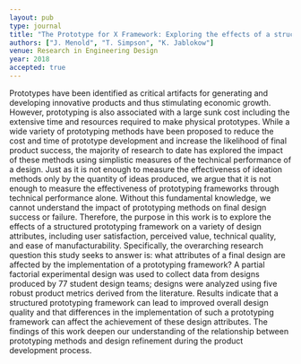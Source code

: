 ```yaml
---
layout: pub
type: journal
title: "The Prototype for X Framework: Exploring the effects of a structured prototyping framework on functional prototypes"
authors: ["J. Menold", "T. Simpson", "K. Jablokow"]
venue: Research in Engineering Design
year: 2018
accepted: true
---
```

Prototypes have been identified as critical artifacts for generating and developing innovative products and thus stimulating economic growth. However, prototyping is also associated with a large sunk cost including the extensive time and resources required to make physical prototypes. While a wide variety of prototyping methods have been proposed to reduce the cost and time of prototype development and increase the likelihood of final product success, the majority of research to date has explored the impact of these methods using simplistic measures of the technical performance of a design. Just as it is not enough to measure the effectiveness of ideation methods only by the quantity of ideas produced, we argue that it is not enough to measure the effectiveness of prototyping frameworks through technical performance alone. Without this fundamental knowledge, we cannot understand the impact of prototyping methods on final design success or failure. Therefore, the purpose in this work is to explore the effects of a structured prototyping framework on a variety of design attributes, including user satisfaction, perceived value, technical quality, and ease of manufacturability. Specifically, the overarching research question this study seeks to answer is: what attributes of a final design are affected by the implementation of a prototyping framework? A partial factorial experimental design was used to collect data from designs produced by 77 student design teams; designs were analyzed using five robust product metrics derived from the literature. Results indicate that a structured prototyping framework can lead to improved overall design quality and that differences in the implementation of such a prototyping framework can affect the achievement of these design attributes. The findings of this work deepen our understanding of the relationship between prototyping methods and design refinement during the product development process.